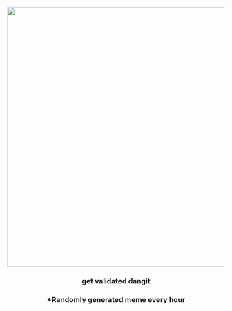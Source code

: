 <p align="center">
        <img src="https://i.redd.it/q88pgd19dwl91.png" width="600" height="600">
        </p>
        <h3 align="center">get validated dangit</h3>
        <h3 align="center">*Randomly generated meme every hour</h3>
    